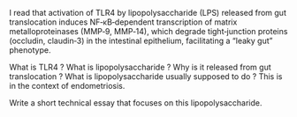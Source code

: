 I read that activation of TLR4 by lipopolysaccharide (LPS) released from gut translocation induces NF‑κB‑dependent transcription of matrix metalloproteinases (MMP‑9, MMP‑14), which degrade tight‑junction proteins (occludin, claudin‑3) in the intestinal epithelium, facilitating a “leaky gut” phenotype. 

What is TLR4 ? What is lipopolysaccharide ? Why is it released from gut translocation ? What is lipopolysaccharide usually supposed to do ? This is in the context of endometriosis.


Write a short technical essay that focuses on this lipopolysaccharide.